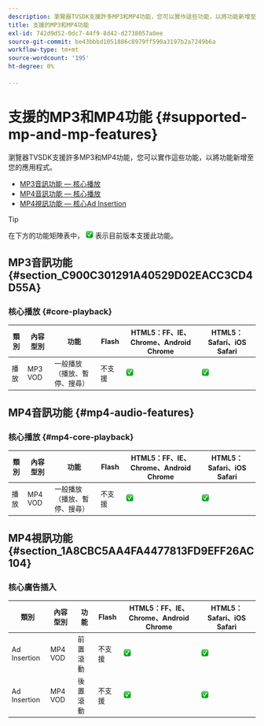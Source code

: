 ```yaml
---
description: 瀏覽器TVSDK支援許多MP3和MP4功能，您可以實作這些功能，以將功能新增至您的應用程式。
title: 支援的MP3和MP4功能
exl-id: 742d9d52-0dc7-44f9-8d42-d2738057a0ee
source-git-commit: be43bbbd1051886c8979ff590a3197b2a7249b6a
workflow-type: tm+mt
source-wordcount: '195'
ht-degree: 0%

---
```


# 支援的MP3和MP4功能 {#supported-mp-and-mp-features}

瀏覽器TVSDK支援許多MP3和MP4功能，您可以實作這些功能，以將功能新增至您的應用程式。
* [MP3音訊功能 — 核心播放](#core-playback)
* [MP4音訊功能 — 核心播放](#mp4-audio-features)
* [MP4視訊功能 — 核心Ad Insertion](#section_1A8CBC5AA4FA4477813FD9EFF26AC104)

>[!TIP]
>
>在下方的功能矩陣表中， ![支援的圖示](assets/supported15.png) 表示目前版本支援此功能。

## MP3音訊功能 {#section_C900C301291A40529D02EACC3CD4D55A}

### 核心播放 {#core-playback}

| 類別 | 內容型別 | 功能 | Flash | HTML5：FF、IE、Chrome、Android Chrome | HTML5： Safari、iOS Safari |
|--- |--- |--- |--- |--- |--- |
| 播放 | MP3 VOD | 一般播放（播放、暫停、搜尋） | 不支援 | ![支援的圖示](assets/supported15.png) | ![支援的圖示](assets/supported15.png) |

## MP4音訊功能 {#mp4-audio-features}

### 核心播放 {#mp4-core-playback}

| 類別 | 內容型別 | 功能 | Flash | HTML5：FF、IE、Chrome、Android Chrome | HTML5： Safari、iOS Safari |
|--- |--- |--- |--- |--- |--- |
| 播放 | MP4 VOD | 一般播放（播放、暫停、搜尋） | 不支援 | ![支援的圖示](assets/supported15.png) | ![支援的圖示](assets/supported15.png) |

## MP4視訊功能 {#section_1A8CBC5AA4FA4477813FD9EFF26AC104}

### 核心廣告插入

| 類別 | 內容型別 | 功能 | Flash | HTML5：FF、IE、Chrome、Android Chrome | HTML5： Safari、iOS Safari |
|--- |--- |--- |--- |--- |--- |
| Ad Insertion | MP4 VOD | 前置滾動 | 不支援 | ![支援的圖示](assets/supported15.png) | ![支援的圖示](assets/supported15.png) |
| Ad Insertion | MP4 VOD | 後置滾動 | 不支援 | ![支援的圖示](assets/supported15.png) | ![支援的圖示](assets/supported15.png) |
